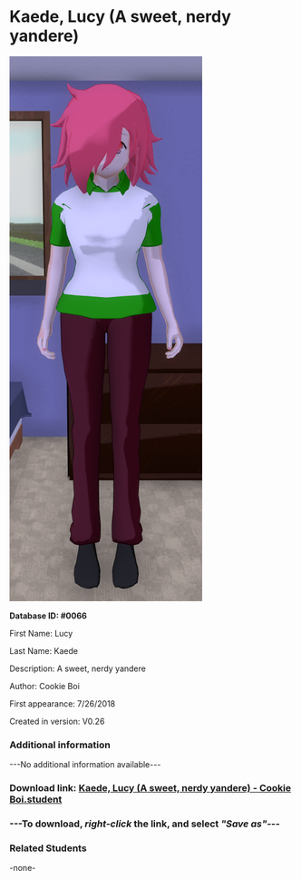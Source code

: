 # Kaede, Lucy (A sweet, nerdy yandere)

<img src="../../Files/Images/Kaede, Lucy (A sweet, nerdy yandere).png" title="Kaede, Lucy (A sweet, nerdy yandere) - Cookie Boi">

**Database ID: #0066**

First Name: Lucy

Last Name: Kaede

Description: A sweet, nerdy yandere

Author: Cookie Boi

First appearance: 7/26/2018

Created in version: V0.26

### Additional information

---No additional information available---

### Download link: <a href="https://raw.githubusercontent.com/Arbiter1223/Daigaku-Gurashi-Custom-Students/master/Files/Student%20Files/Kaede%2C%20Lucy%20(A%20sweet%2C%20nerdy%20yandere)%20-%20Cookie%20Boi.student">Kaede, Lucy (A sweet, nerdy yandere) - Cookie Boi.student</a>

### ---**To download, _right-click_ the link, and select _"Save as"_**---

### Related Students

-none-

